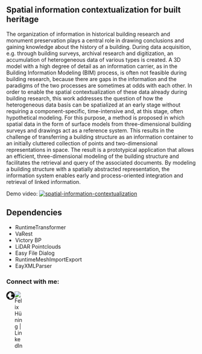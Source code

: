 ## Spatial information contextualization for built heritage

The organization of information in historical building research and monument preservation plays a central role in drawing conclusions and gaining knowledge about the history of a building. During data acquisition, e.g. through building surveys, archival research and digitization, an accumulation of heterogeneous data of various types is created.
A 3D model with a high degree of detail as an information carrier, as in the Building Information Modeling (BIM) process, is often not feasible during building research, because there are gaps in the information and the paradigms of the two processes are sometimes at odds with each other.
In order to enable the spatial contextualization of these data already during building research, this work addresses the question of how the heterogeneous data basis can be spatialized at an early stage without requiring a component-specific, time-intensive and, at this stage, often hypothetical modeling.
For this purpose, a method is proposed in which spatial data in the form of surface models from three-dimensional building surveys and drawings act as a reference system. This results in the challenge of transferring a building structure as an information container to an initially cluttered collection of points and two-dimensional representations in space.
The result is a prototypical application that allows an efficient, three-dimensional modeling of the building structure and facilitates the retrieval and query of the associated documents. By modeling a building structure with a spatially abstracted representation, the information system enables early and process-oriented integration and retrieval of linked information.

Demo video:
[![spatial-information-contextualization](https://img.youtube.com/vi/v0IGAl0QV6o/0.jpg)](https://www.youtube.com/watch?v=v0IGAl0QV6o)


## Dependencies

- RuntimeTransformer
- VaRest
- Victory BP
- LiDAR Pointclouds
- Easy File Dialog
- RuntimeMeshImportExport
- EayXMLParser


### Connect with me:

[<img align="left" alt="felixhuening.de" width="22px" src="https://raw.githubusercontent.com/iconic/open-iconic/master/svg/globe.svg" />][website]
[<img align="left" alt="Felix Hüning | LinkedIn" width="22px" src="https://cdn.jsdelivr.net/npm/simple-icons@v3/icons/linkedin.svg" />][linkedin]



[website]: https://felixhuening.de
[linkedin]: https://www.linkedin.com/in/felix-h%C3%BCning/
